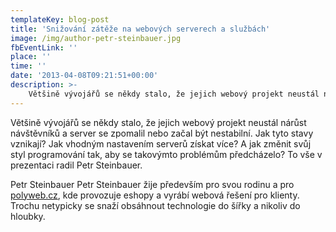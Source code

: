 ```yaml
---
templateKey: blog-post
title: 'Snižování zátěže na webových serverech a službách'
image: /img/author-petr-steinbauer.jpg
fbEventLink: ''
place: ''
time: ''
date: '2013-04-08T09:21:51+00:00'
description: >-
    Většině vývojářů se někdy stalo, že jejich webový projekt neustál nárůst návštěvníků a server se zpomalil nebo začal být nestabilní. Jak tyto stavy vznikají? Jak vhodným nastavením...
---
```

Většině vývojářů se někdy stalo, že jejich webový projekt neustál nárůst návštěvníků a server se zpomalil nebo začal být nestabilní. Jak tyto stavy vznikají? Jak vhodným nastavením serverů získat více? A jak změnit svůj styl programování tak, aby se takovýmto problémům předcházelo? To vše v prezentaci radil Petr Steinbauer.

Petr Steinbauer Petr Steinbauer žije především pro svou rodinu a pro [polyweb.cz](http://polyweb.cz/), kde provozuje eshopy a vyrábí webová řešení pro klienty. Trochu netypicky se snaží obsáhnout technologie do šířky a nikoliv do hloubky.